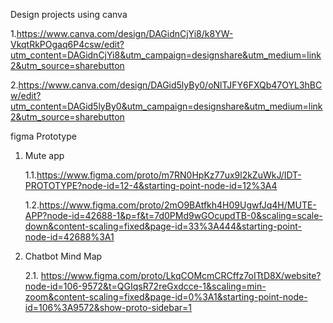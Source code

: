Design projects using canva

1.https://www.canva.com/design/DAGidnCjYi8/k8YW-VkqtRkPOgaq6P4csw/edit?utm_content=DAGidnCjYi8&utm_campaign=designshare&utm_medium=link2&utm_source=sharebutton

2.https://www.canva.com/design/DAGid5lyBy0/oNlTJFY6FXQb47OYL3hBCw/edit?utm_content=DAGid5lyBy0&utm_campaign=designshare&utm_medium=link2&utm_source=sharebutton

figma Prototype

1. Mute app 

   1.1.https://www.figma.com/proto/m7RN0HpKz77ux9l2kZuWkJ/IDT-PROTOTYPE?node-id=12-4&starting-point-node-id=12%3A4

   1.2.https://www.figma.com/proto/2mO9BAtfkh4H09UgwfJq4H/MUTE-APP?node-id=42688-1&p=f&t=7d0PMd9wGOcupdTB-0&scaling=scale-down&content-scaling=fixed&page-id=33%3A444&starting-point-node-id=42688%3A1

2. Chatbot Mind Map

   2.1. https://www.figma.com/proto/LkqCOMcmCRCffz7oITtD8X/website?node-id=106-9572&t=QGIqsR72reGxdcce-1&scaling=min-zoom&content-scaling=fixed&page-id=0%3A1&starting-point-node-id=106%3A9572&show-proto-sidebar=1

